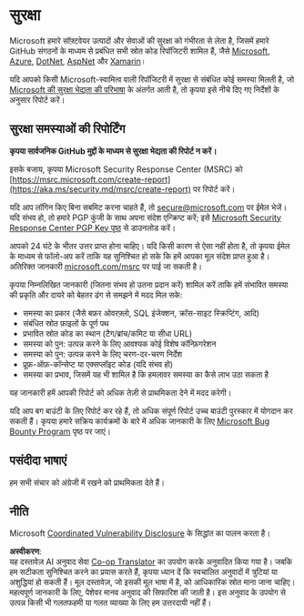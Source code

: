 <!--
CO_OP_TRANSLATOR_METADATA:
{
  "original_hash": "0f93a8c33466486d1e7a0837ca8672ec",
  "translation_date": "2025-04-05T19:39:18+00:00",
  "source_file": "SECURITY.md",
  "language_code": "hi"
}
-->
# सुरक्षा

Microsoft हमारे सॉफ़्टवेयर उत्पादों और सेवाओं की सुरक्षा को गंभीरता से लेता है, जिसमें हमारे GitHub संगठनों के माध्यम से प्रबंधित सभी स्रोत कोड रिपॉजिटरी शामिल हैं, जैसे [Microsoft](https://github.com/Microsoft), [Azure](https://github.com/Azure), [DotNet](https://github.com/dotnet), [AspNet](https://github.com/aspnet) और [Xamarin](https://github.com/xamarin)।

यदि आपको किसी Microsoft-स्वामित्व वाली रिपॉजिटरी में सुरक्षा से संबंधित कोई समस्या मिलती है, जो [Microsoft की सुरक्षा भेद्यता की परिभाषा](https://aka.ms/security.md/definition) के अंतर्गत आती है, तो कृपया इसे नीचे दिए गए निर्देशों के अनुसार रिपोर्ट करें।

## सुरक्षा समस्याओं की रिपोर्टिंग

**कृपया सार्वजनिक GitHub मुद्दों के माध्यम से सुरक्षा भेद्यता की रिपोर्ट न करें।**

इसके बजाय, कृपया Microsoft Security Response Center (MSRC) को [https://msrc.microsoft.com/create-report](https://aka.ms/security.md/msrc/create-report) पर रिपोर्ट करें।

यदि आप लॉगिन किए बिना सबमिट करना चाहते हैं, तो [secure@microsoft.com](mailto:secure@microsoft.com) पर ईमेल भेजें। यदि संभव हो, तो हमारे PGP कुंजी के साथ अपना संदेश एन्क्रिप्ट करें; इसे [Microsoft Security Response Center PGP Key पृष्ठ](https://aka.ms/security.md/msrc/pgp) से डाउनलोड करें।

आपको 24 घंटे के भीतर उत्तर प्राप्त होना चाहिए। यदि किसी कारण से ऐसा नहीं होता है, तो कृपया ईमेल के माध्यम से फॉलो-अप करें ताकि यह सुनिश्चित हो सके कि हमें आपका मूल संदेश प्राप्त हुआ है। अतिरिक्त जानकारी [microsoft.com/msrc](https://www.microsoft.com/msrc) पर पाई जा सकती है।

कृपया निम्नलिखित जानकारी (जितना संभव हो उतना प्रदान करें) शामिल करें ताकि हमें संभावित समस्या की प्रकृति और दायरे को बेहतर ढंग से समझने में मदद मिल सके:

* समस्या का प्रकार (जैसे बफ़र ओवरफ़्लो, SQL इंजेक्शन, क्रॉस-साइट स्क्रिप्टिंग, आदि)
* संबंधित स्रोत फ़ाइलों के पूर्ण पथ
* प्रभावित स्रोत कोड का स्थान (टैग/ब्रांच/कमिट या सीधा URL)
* समस्या को पुन: उत्पन्न करने के लिए आवश्यक कोई विशेष कॉन्फ़िगरेशन
* समस्या को पुन: उत्पन्न करने के लिए चरण-दर-चरण निर्देश
* प्रूफ़-ऑफ़-कॉन्सेप्ट या एक्सप्लॉइट कोड (यदि संभव हो)
* समस्या का प्रभाव, जिसमें यह भी शामिल है कि हमलावर समस्या का कैसे लाभ उठा सकता है

यह जानकारी हमें आपकी रिपोर्ट को अधिक तेज़ी से प्राथमिकता देने में मदद करेगी।

यदि आप बग बाउंटी के लिए रिपोर्ट कर रहे हैं, तो अधिक संपूर्ण रिपोर्ट उच्च बाउंटी पुरस्कार में योगदान कर सकती हैं। कृपया हमारे सक्रिय कार्यक्रमों के बारे में अधिक जानकारी के लिए [Microsoft Bug Bounty Program](https://aka.ms/security.md/msrc/bounty) पृष्ठ पर जाएं।

## पसंदीदा भाषाएं

हम सभी संचार को अंग्रेजी में रखने को प्राथमिकता देते हैं।

## नीति

Microsoft [Coordinated Vulnerability Disclosure](https://aka.ms/security.md/cvd) के सिद्धांत का पालन करता है।

**अस्वीकरण**:  
यह दस्तावेज़ AI अनुवाद सेवा [Co-op Translator](https://github.com/Azure/co-op-translator) का उपयोग करके अनुवादित किया गया है। जबकि हम सटीकता सुनिश्चित करने का प्रयास करते हैं, कृपया ध्यान दें कि स्वचालित अनुवादों में त्रुटियां या अशुद्धियां हो सकती हैं। मूल दस्तावेज़, जो इसकी मूल भाषा में है, को आधिकारिक स्रोत माना जाना चाहिए। महत्वपूर्ण जानकारी के लिए, पेशेवर मानव अनुवाद की सिफारिश की जाती है। इस अनुवाद के उपयोग से उत्पन्न किसी भी गलतफहमी या गलत व्याख्या के लिए हम उत्तरदायी नहीं हैं।
